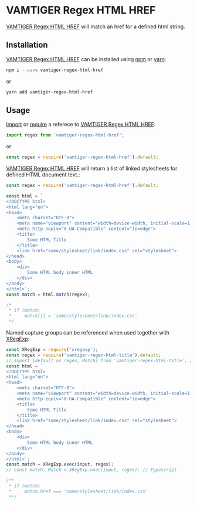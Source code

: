 # VAMTIGER Regex HTML HREF
[VAMTIGER Regex HTML HREF](https://github.com/vamtiger-project/vamtiger-regex-html-href) will match an href for a defined html string.

## Installation
[VAMTIGER Regex HTML HREF](https://github.com/vamtiger-project/vamtiger-regex-html-href) can be installed using [npm](https://www.npmjs.com/) or [yarn]():
```bash
npm i --save vamtiger-regex-html-href
```
or
```bash
yarn add vamtiger-regex-html-href
```

## Usage
[Import](https://developer.mozilla.org/en-US/docs/Web/JavaScript/Reference/Statements/import) or [require](https://nodejs.org/api/modules.html#modules_require) a referece to [VAMTIGER Regex HTML HREF](https://github.com/vamtiger-project/vamtiger-regex-html-href):
```javascript
import regex from 'vamtiger-regex-html-href';
```
or
```javascript
const regex = require('vamtiger-regex-html-href').default;
```

[VAMTIGER Regex HTML HREF](https://github.com/vamtiger-project/vamtiger-regex-html-href) will return a list of linked stylesheets for defined HTML document text.:
```javascript
const regex = require('vamtiger-regex-html-href').default;

const html = `
<!DOCTYPE html>
<html lang="en">
<head>
    <meta charset="UTF-8">
    <meta name="viewport" content="width=device-width, initial-scale=1.0">
    <meta http-equiv="X-UA-Compatible" content="ie=edge">
    <title>
        Some HTML Title
    </title>
    <link href="some/stylesheet/link/index.css" rel="stylesheet">
</head>
<body>
    <div>
        Some HTML body inner HTML
    </div>
</body>
</html>`;
const match = html.match(regex);

/*
 * if (match)
 *     match[1] = 'some/stylesheet/link/index.css'
 */
```

Named capture groups can be referenced when used together with [XRegExp](https://www.npmjs.com/package/xregexp):
```javascript
const XRegExp = require('xregexp');
const regex = require('vamtiger-regex-html-title').default;
// import {default as regex, Match} from 'vamtiger-regex-html-title'; // Typescript
const html = `
<!DOCTYPE html>
<html lang="en">
<head>
    <meta charset="UTF-8">
    <meta name="viewport" content="width=device-width, initial-scale=1.0">
    <meta http-equiv="X-UA-Compatible" content="ie=edge">
    <title>
        Some HTML Title
    </title>
    <link href="some/stylesheet/link/index.css" rel="stylesheet">
</head>
<body>
    <div>
        Some HTML body inner HTML
    </div>
</body>
</html>`;
const match = XRegExp.exec(input, regex);
// const match: Match = XRegExp.exec(input, regex); // Typescript

/**
 * if (match)
 *     match.href === 'some/stylesheet/link/index.css'
 **/
```